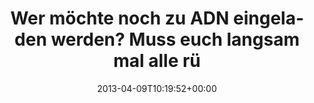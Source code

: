 ---
retweeted: false
source: <a href="http://twitter.com" rel="nofollow">Twitter Web Client</a>
entities:
  hashtags: []
  symbols: []
  user_mentions:
  - name: Tim Pritlove
    screen_name: timpritlove
    indices:
    - '91'
    - '103'
    id_str: '11268812'
    id: '11268812'
  urls: []
display_text_range:
- '0'
- '138'
favorite_count: '0'
id_str: '321568134656045057'
truncated: false
retweet_count: '0'
id: '321568134656045057'
created_at: Tue Apr 09 10:19:52 +0000 2013
favorited: false
full_text: Wer möchte noch zu ADN eingeladen werden? Muss euch langsam mal alle rüber
  bekommen, damit [@timpritlove](https://twitter.com/timpritlove) endlich aufhört
  über ADN zu reden.
lang: de
tags:
- pesos/twitter
date: '2013-04-09T10:19:52+00:00'
src: https://twitter.com/bascht/status/321568134656045057
original_url: https://twitter.com/bascht/status/321568134656045057
type: twitter_tweet
text: Wer möchte noch zu ADN eingeladen werden? Muss euch langsam mal alle rüber bekommen,
  damit [@timpritlove](https://twitter.com/timpritlove) endlich aufhört über ADN zu
  reden.
title: Wer möchte noch zu ADN eingeladen werden? Muss euch langsam mal alle rü

---